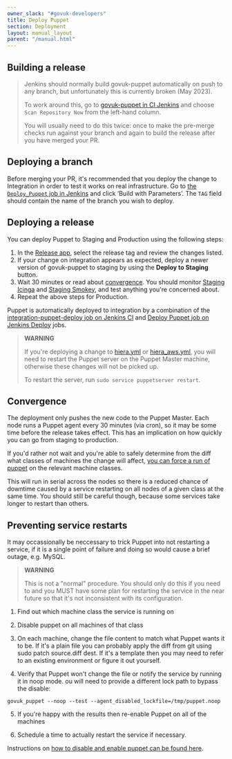 ```yaml
---
owner_slack: "#govuk-developers"
title: Deploy Puppet
section: Deployment
layout: manual_layout
parent: "/manual.html"
---
```


## Building a release

> Jenkins should normally build govuk-puppet automatically on push to any branch, but unfortunately this is currently broken (May 2023).
>
> To work around this, go to [govuk-puppet in CI Jenkins](https://ci.integration.publishing.service.gov.uk/job/govuk-puppet/) and choose `Scan Repository Now` from the left-hand column.
>
> You will usually need to do this twice: once to make the pre-merge checks run against your branch and again to build the release after you have merged your PR.

## Deploying a branch

Before merging your PR, it's recommended that you deploy the change to
Integration in order to test it works on real infrastructure. Go to [the
`Deploy_Puppet` job in Jenkins][deploy-puppet] and click ‘Build with
Parameters’. The `TAG` field should contain the name of the branch you wish to
deploy.

[deploy-puppet]: https://deploy.integration.publishing.service.gov.uk/job/Deploy_Puppet/

## Deploying a release

You can deploy Puppet to Staging and Production using the following steps:

1. In the [Release app][release-app-puppet], select the release tag and review
   the changes listed.
1. If your change on integration appears as expected, deploy a newer version of
   govuk-puppet to staging by using the **Deploy to Staging** button.
1. Wait 30 minutes or read about [convergence](#convergence).
   You should monitor [Staging Icinga][icinga-staging] and [Staging Smokey][smokey-staging],
   and test anything you're concerned about.
1. Repeat the above steps for Production.

[release-app-puppet]: https://release.publishing.service.gov.uk/applications/puppet
[icinga-staging]: https://alert.blue.staging.govuk.digital/
[smokey-staging]: https://deploy.blue.staging.govuk.digital/job/Smokey

Puppet is automatically deployed to integration by a combination of the [integration-puppet-deploy job on Jenkins CI](https://ci-deploy.integration.publishing.service.gov.uk/job/Deploy_Puppet/) and [Deploy Puppet job on Jenkins Deploy](https://deploy.integration.publishing.service.gov.uk/job/Deploy_Puppet/) jobs.

> **WARNING**
>
> If you're deploying a change to [hiera.yml](https://github.com/alphagov/govuk-puppet/blob/master/hiera.yml) or [hiera_aws.yml](https://github.com/alphagov/govuk-puppet/blob/master/hiera_aws.yml), you will need to restart the Puppet server on the Puppet Master machine, otherwise these changes will not be picked up.
>
> To restart the server, run `sudo service puppetserver restart`.

## Convergence

The deployment only pushes the new code to the Puppet Master. Each node
runs a Puppet agent every 30 minutes (via cron), so it may be some time
before the release takes effect. This has an implication on how
quickly you can go from staging to production.

If you'd rather not wait and you're able to safely determine from the
diff what classes of machines the change will affect, [you can force a run of puppet](/manual/howto-run-ssh-commands-on-many-machines.html#run-puppet) on the relevant machine classes.

This will run in serial across the nodes so there is a reduced chance of
downtime caused by a service restarting on all nodes of a given
class at the same time. You should still be careful though, because
some services take longer to restart than others.

## Preventing service restarts

It may occassionally be neccessary to trick Puppet into not restarting a
service, if it is a single point of failure and doing so would cause a
brief outage, e.g. MySQL.

> **WARNING**
>
> This is not a "normal" procedure. You should only do this if you need
> to and you MUST have some plan for restarting the service in the near
> future so that it's not inconsistent with its configuration.

1. Find out which machine class the service is running on

2. Disable puppet on all machines of that class

3. On each machine, change the file content to match what Puppet wants it to be.
   If it's a plain file you can probably apply the diff from git using sudo patch source.diff dest.
   If it's a template then you may need to refer to an existing environment or figure it out yourself.

4. Verify that Puppet won't change the file or notify the service by running it in noop mode.
   ou will need to provide a different lock path to bypass the disable:

```
govuk_puppet --noop --test --agent_disabled_lockfile=/tmp/puppet.noop
```

5. If you're happy with the results then re-enable Puppet on all of the machines

6. Schedule a time to actually restart the service if necessary.

Instructions on [how to disable and enable puppet can be found here](/manual/howto-run-ssh-commands-on-many-machines.html).
